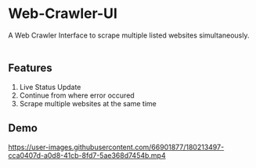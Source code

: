 # Web-Crawler-UI
A Web Crawler Interface to scrape multiple listed websites simultaneously.
<br/>
<br/>

## Features
1. Live Status Update
2. Continue from where error occured
3. Scrape multiple websites at the same time


## Demo
https://user-images.githubusercontent.com/66901877/180213497-cca0407d-a0d8-41cb-8fd7-5ae368d7454b.mp4
